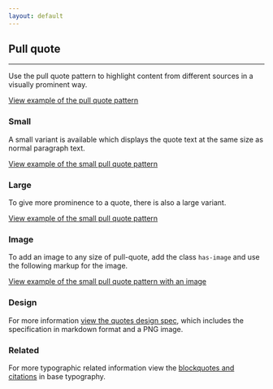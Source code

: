 ```yaml
---
layout: default
---
```


## Pull quote

<hr>

Use the pull quote pattern to highlight content from different sources in a
visually prominent way.

<a href="/examples/patterns/pull-quotes/default/"
    class="js-example">
View example of the pull quote pattern
</a>

### Small

A small variant is available which displays the quote text at the same size as normal paragraph text.

<a href="/examples/patterns/pull-quotes/small/"
    class="js-example">
View example of the small pull quote pattern
</a>

### Large

To give more prominence to a quote, there is also a large variant.

<a href="/examples/patterns/pull-quotes/large/"
    class="js-example">
View example of the small pull quote pattern
</a>

### Image

To add an image to any size of pull-quote, add the class `has-image` and use the following markup for the image.

<a href="/examples/patterns/pull-quotes/default-image/"
    class="js-example">
View example of the small pull quote pattern with an image
</a>

### Design

For more information [view the quotes design spec](https://github.com/ubuntudesign/vanilla-design/tree/master/Pull%20quote), which includes the specification in markdown format and a PNG image.

### Related

For more typographic related information view the [blockquotes and citations](https://docs.vanillaframework.io/en/base/typography#blockquotes-and-citations) in base typography.
